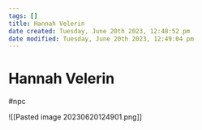 ```yaml
---
tags: []
title: Hannah Velerin
date created: Tuesday, June 20th 2023, 12:48:52 pm
date modified: Tuesday, June 20th 2023, 12:49:04 pm
---
```


# Hannah Velerin

#npc

![[Pasted image 20230620124901.png]]
